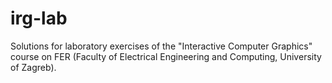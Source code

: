 # irg-lab
Solutions for laboratory exercises of the "Interactive Computer Graphics" course on FER (Faculty of Electrical Engineering and Computing, University of Zagreb).
